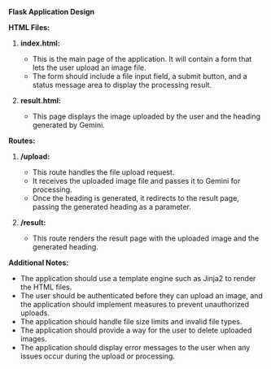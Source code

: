 **Flask Application Design**

**HTML Files:**

1. **index.html:**
   - This is the main page of the application. It will contain a form that lets the user upload an image file.
   - The form should include a file input field, a submit button, and a status message area to display the processing result.

2. **result.html:**
   - This page displays the image uploaded by the user and the heading generated by Gemini.

**Routes:**

1. **/upload:**
   - This route handles the file upload request.
   - It receives the uploaded image file and passes it to Gemini for processing.
   - Once the heading is generated, it redirects to the result page, passing the generated heading as a parameter.

2. **/result:**
   - This route renders the result page with the uploaded image and the generated heading.

**Additional Notes:**

- The application should use a template engine such as Jinja2 to render the HTML files.
- The user should be authenticated before they can upload an image, and the application should implement measures to prevent unauthorized uploads.
- The application should handle file size limits and invalid file types.
- The application should provide a way for the user to delete uploaded images.
- The application should display error messages to the user when any issues occur during the upload or processing.